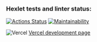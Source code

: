 ### Hexlet tests and linter status:
[![Actions Status](https://github.com/hikarinakano/frontend-project-11/workflows/hexlet-check/badge.svg)](https://github.com/hikarinakano/frontend-project-11/actions)
[![Maintainability](https://api.codeclimate.com/v1/badges/15cb02c480dafc1db4fb/maintainability)](https://codeclimate.com/github/hikarinakano/frontend-project-11/maintainability)

![Vercel](https://vercelbadge.vercel.app/api/hikarinakano/frontend-project-11)
<a href="https://vercel.com/hikarinakano/frontend-project-11">Vercel development page</a>